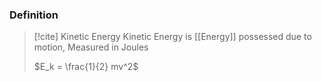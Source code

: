 ### Definition
>[!cite] Kinetic Energy
>Kinetic Energy is [[Energy]] possessed due to motion, Measured in Joules
>
>$E_k = \frac{1}{2} mv^2$

